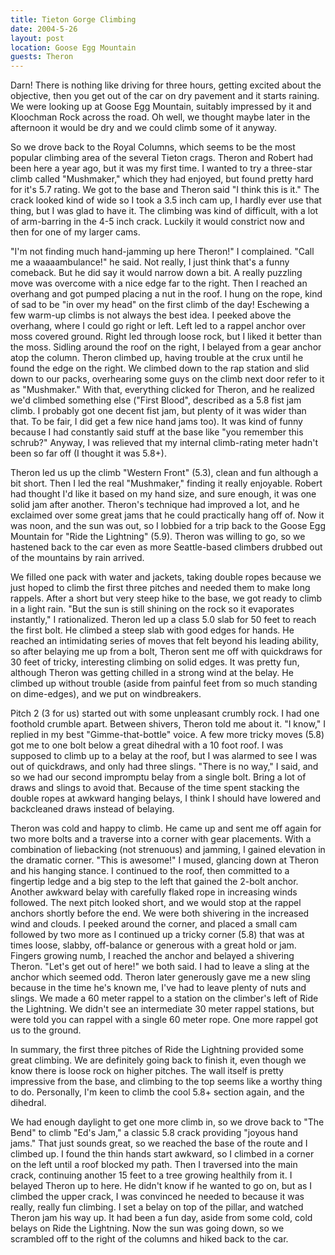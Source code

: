 ```yaml
---
title: Tieton Gorge Climbing
date: 2004-5-26
layout: post
location: Goose Egg Mountain
guests: Theron
---
```

<p>
Darn! There is nothing like driving for three hours, getting excited
about the objective, then you get out of the car on dry pavement and
it starts raining. We were looking up at Goose Egg Mountain, suitably
impressed by it and Kloochman Rock across the road. Oh well, we
thought maybe later in the afternoon it would be dry and we could
climb some of it anyway.
</p>
<p>
So we drove back to the Royal Columns, which seems to be the most popular
climbing area of the several Tieton crags. Theron and Robert had been
here a year ago, but it was my first time. I wanted to try a three-star
climb called "Mushmaker," which they had enjoyed, but found pretty hard
for it's 5.7 rating. We got to the base and Theron said "I think this is
it." The crack looked kind of wide so I took a 3.5 inch cam up, I hardly
ever use that thing, but I was glad to have it. The climbing was kind of
difficult, with a lot of arm-barring in the 4-5 inch crack. Luckily
it would constrict now and then for one of my larger cams. 
</p>
<p>
"I'm not finding much hand-jamming up here Theron!" I complained.
"Call me a waaaambulance!" he said. Not really, I just think that's a
funny comeback. But he did say it would narrow down a bit. A really
puzzling move was overcome with a nice edge far to the right. Then I
reached an overhang and got pumped placing a nut in the roof. I
hung on the rope, kind of sad to be "in over my head" on the first
climb of the day! Eschewing a few warm-up climbs is not always the best idea.
I peeked above the overhang, where I could go right or left. Left led to
a rappel anchor over moss covered ground. Right led through loose rock, but
I liked it better than the moss. Sidling around the roof on the right, I
belayed from a gear anchor atop the column. Theron climbed up, having
trouble at the crux until he found the edge on the right. We climbed down
to the rap station and slid down to our packs, overhearing some guys
on the climb next door refer to it as "Mushmaker." With that, everything
clicked for Theron, and he realized we'd climbed something else ("First Blood",
described as a 5.8 fist jam climb. I probably got one decent fist jam,
but plenty of it was wider than that. To be fair, I did get a few nice
hand jams too). It was kind of funny because I had constantly said stuff at
the base like "you remember this schrub?" Anyway, I was relieved that 
my internal climb-rating meter hadn't been so far off (I thought it was 5.8+).
</p>
<p>
Theron led us up the climb "Western Front" (5.3), clean and fun although
a bit short. Then I led the real "Mushmaker," finding it really enjoyable.
Robert had thought I'd like it based on my hand size, and sure enough, it was one
solid jam after another. Theron's technique had improved a lot, and he
exclaimed over some great jams that he could practically hang off of.
Now it was noon, and the sun was out, so I lobbied for a trip back to the
Goose Egg Mountain for "Ride the Lightning" (5.9). 
Theron was willing to go, so we hastened back to the car
even as more Seattle-based climbers drubbed out of the mountains by rain
arrived.
</p>
<p>
We filled one pack with water and jackets, taking double ropes because we just
hoped to climb the first three pitches and needed them to make long rappels.
After a short but very steep hike to the base, we got ready to climb in a
light rain. "But the sun is still shining on the rock so it evaporates instantly,"
I rationalized. Theron led up a class 5.0 slab for 50 feet to reach the first bolt.
He climbed a steep slab with good edges for hands. He reached an intimidating series
of moves that felt beyond his leading ability, so after belaying me up from a bolt,
Theron sent me off with quickdraws for 30 feet of tricky, interesting climbing
on solid edges. It was pretty fun, although Theron was getting chilled in a
strong wind at the belay. He climbed up without trouble (aside from painful feet
from so much standing on dime-edges), and we put on windbreakers.
</p>
<p>
Pitch 2 (3 for us) started out with some unpleasant crumbly rock. I had one
foothold crumble apart. Between shivers, Theron told me about it. "I know," I
replied in my best "Gimme-that-bottle" voice. A few more tricky moves (5.8) got
me to one bolt below a great dihedral with a 10 foot roof. I was supposed to
climb up to a belay at the roof, but I was alarmed to see I was out of quickdraws,
and only had three slings. "There is no way," I said, and so we had our second
impromptu belay from a single bolt. Bring a lot of draws and slings to avoid
that. Because of the time spent stacking the double ropes at awkward hanging belays,
I think I should have lowered and backcleaned draws instead of belaying.
</p>
<p>
Theron was cold and happy to climb. He came up and sent me off again for two
more bolts and a traverse into a corner with gear placements. With a combination
of liebacking (not strenuous) and jamming, I gained elevation in the dramatic
corner. "This is awesome!" I mused, glancing down at Theron and his hanging
stance. I continued to the roof, then committed to a fingertip ledge and a big
step to the left that gained the 2-bolt anchor. Another awkward belay with carefully
flaked rope in increasing winds followed. The next pitch looked short, and we would
stop at the rappel anchors shortly before the end. We were both shivering in the
increased wind and clouds. I peeked around the corner, and placed a small cam
followed by two more as I continued up a tricky corner (5.8) that was at times loose,
slabby, off-balance or generous with a great hold or jam. Fingers growing numb,
I reached the anchor and belayed a shivering Theron. "Let's get out of here!"
we both said. I had to leave a sling at the anchor which seemed odd. Theron
later generously gave me a new sling because in the time he's known me, I've
had to leave plenty of nuts and slings. We made a 60 meter rappel to a
station on the climber's left of Ride the Lightning. We didn't see an intermediate
30 meter rappel stations, but were told you can rappel with a single 60
meter rope. One more rappel got us to the ground.
</p>
<p>
In summary, the first three pitches of Ride the Lightning provided some great climbing.
We are definitely going back to finish it, even though we know there is loose
rock on higher pitches. The wall itself is pretty impressive from the base, and
climbing to the top seems like a worthy thing to do. Personally, I'm keen to
climb the cool 5.8+ section again, and the dihedral.
</p>
<p>
We had enough daylight to get one more climb in, so we drove back to "The Bend" to
climb "Ed's Jam," a classic 5.8 crack providing "joyous hand jams." That just sounds
great, so we reached the base of the route and I climbed up. I found the thin
hands start awkward, so I climbed in a corner on the left until a roof blocked
my path. Then I traversed into the main crack, continuing another 15 feet to a
tree growing healthily from it. I belayed Theron up to here. He didn't know
if he wanted to go on, but as I climbed the upper crack, I was convinced he needed to
because it was really, really fun climbing. I set a belay on top of the pillar,
and watched Theron jam his way up. It had been a fun day, aside from some
cold, cold belays on Ride the Lightning. Now the sun was going down, so we scrambled
off to the right of the columns and hiked back to the car.
</p>
